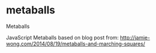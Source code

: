# metaballs
Metaballs

JavaScript Metaballs based on blog post from: http://jamie-wong.com/2014/08/19/metaballs-and-marching-squares/

